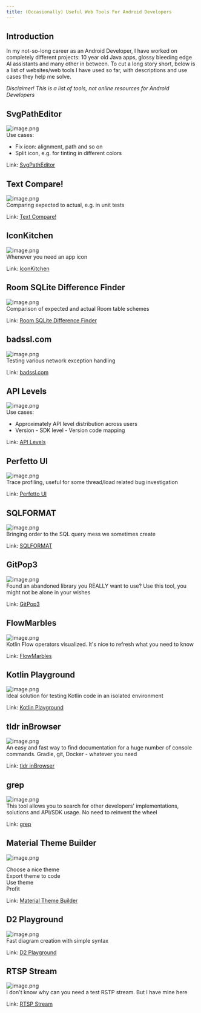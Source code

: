 ```yaml
---
title: (Occasionally) Useful Web Tools For Android Developers
---
```


## Introduction

In my not-so-long career as an Android Developer, I have worked on completely different projects: 10 year old Java apps, glossy bleeding edge AI assistants and many other in between. To cut a long story short, below is a list of websites/web tools I have used so far, with descriptions and use cases they help me solve.  
  
*Disclaimer! This is a list of tools, not online resources for Android Developers*

## SvgPathEditor

![image.png](<.attachments/3e5d9a74ba58964f-image.png>)  
Use cases:

- Fix icon: alignment, path and so on
- Split icon, e.g. for tinting in different colors

Link: [SvgPathEditor](<https://yqnn.github.io/svg-path-editor/> "SvgPathEditor")

## Text Compare!

![image.png](<.attachments/e30ca13488cd466a-image.png>)  
Comparing expected to actual, e.g. in unit tests  
  
Link: [Text Compare!](<https://text-compare.com/> "Text Compare!")

## IconKitchen

![image.png](<.attachments/ad080af137c82a20-image.png>)  
Whenever you need an app icon  
  
Link: [IconKitchen](<https://icon.kitchen/> "IconKitchen")

## Room SQLite Difference Finder

![image.png](<.attachments/3bf374b28a3f4b75-image.png>)  
Comparison of expected and actual Room table schemes  
  
Link: [Room SQLite Difference Finder](<https://hrankit.github.io/RoomSQLiteDifferenceFinder/> "Room SQLite Difference Finder")  


## badssl.com

![image.png](<.attachments/d7d7fa6913c6128c-image.png>)  
Testing various network exception handling  
  
Link: [badssl.com](<https://badssl.com/> "badssl.com")

## API Levels

![image.png](<.attachments/531290a7ac358f6f-image.png>)  
Use cases:

- Approximately API level distribution across users
- Version - SDK level - Version code mapping

  
Link: [API Levels](<https://apilevels.com/> "API Levels")

## Perfetto UI

![image.png](<.attachments/32499e8e95ce9469-image.png>)  
Trace profiling, useful for some thread/load related bug investigation  
  
Link: [Perfetto UI](<https://ui.perfetto.dev/> "Perfetto UI")

## SQLFORMAT

![image.png](<.attachments/a9a916fd01aed5ac-image.png>)  
Bringing order to the SQL query mess we sometimes create  
  
Link: [SQLFORMAT](<https://sqlformat.org/> "SQLFORMAT")

## GitPop3

![image.png](<.attachments/72ad9ca3fe4a2389-image.png>)  
Found an abandoned library you REALLY want to use? Use this tool, you might not be alone in your wishes  
  
Link: [GitPop3](<https://andremiras.github.io/gitpop3/> "GitPop3")

## FlowMarbles

![image.png](<.attachments/f3c4203684911b9f-image.png>)  
Kotlin Flow operators visualized. It's nice to refresh what you need to know  
  
Link: [FlowMarbles](<https://flowmarbles.com/> "FlowMarbles")

## Kotlin Playground

![image.png](<.attachments/a01c9852c51e6c4b-image.png>)  
Ideal solution for testing Kotlin code in an isolated environment  
  
Link: [Kotlin Playground](<https://play.kotlinlang.org/> "Kotlin Playground")

## tldr inBrowser

![image.png](<.attachments/33b4b6d3195a14b2-image.png>)  
An easy and fast way to find documentation for a huge number of console commands. Gradle, git, Docker - whatever you need  
  
Link: [tldr inBrowser](<https://tldr.inbrowser.app/> "tldr inBrowser")

## grep

![image.png](<.attachments/939074aa0770584b-image.png>)  
This tool allows you to search for other developers' implementations, solutions and API/SDK usage. No need to reinvent the wheel  
  
Link: [grep](<https://grep.app/> "grep")

## Material Theme Builder

![image.png](<.attachments/a3f79d701ec267be-image.png>)

Choose a nice theme  
Export theme to code  
Use theme  
Profit  
  
Link: [Material Theme Builder](<https://material-foundation.github.io/material-theme-builder/> "Material Theme Builder")

## D2 Playground

![image.png](<.attachments/4d3b2eebd12988e1-image.png>)  
Fast diagram creation with simple syntax  
  
Link: [D2 Playground](<https://play.d2lang.com/> "D2 Playground")  


## RTSP Stream

![image.png](<.attachments/231d7e6a89d990b1-image_2024-12-22_01-56-35.png>)  
I don't know why can you need a test RSTP stream. But I have mine here  
  
Link: [RTSP Stream](<https://rtsp.stream/> "RTSP Stream")  


